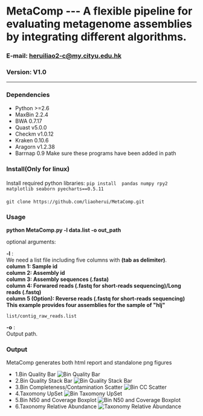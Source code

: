 MetaComp --- A flexible pipeline for evaluating metagenome assemblies by integrating different algorithms.
==============

### E-mail: heruiliao2-c@my.cityu.edu.hk
### Version: V1.0

--------------
### Dependencies
* Python >=2.6
* MaxBin 2.2.4
* BWA 0.7.17
* Quast v5.0.0
* Checkm v1.0.12
* Kraken 0.10.6
* Aragorn v1.2.38
* Barrnap 0.9
Make sure these programs have been added in path

### Install(Only for linux)

####
Install required python libraries:  `pip install  pandas numpy rpy2 matplotlib seaborn pyecharts==0.5.11`

####
`git clone https://github.com/liaoherui/MetaComp.git`<BR/>
 

### Usage

**python MetaComp.py -l data.list  -o out_path** <BR/>
  
optional arguments:  

**-l** : <BR/>
We need a list file including five columns with **(tab as delimiter)**.<BR/>
**column 1: Sample id**<BR/>
**column 2: Assembly id**<BR/>
**column 3: Assembly sequences (.fasta)**<BR/>
**column 4: Forwared reads (.fastq for short-reads sequencing)/Long reads (.fastq)**<BR/>
**column 5 (Option): Reverse reads (.fastq for short-reads sequencing)**<BR/>
**This example provides four assemblies for the sample of "hlj"** <BR/>
 ```
 list/contig_raw_reads.list
 ```
**-o** : <BR/>
Output path.
 
### Output
MetaComp generates both html report and standalone png figures <BR/>
* 1.Bin Quality Bar
![Bin Quality Bar](https://github.com/liaoherui/MetaComp/blob/master/Figure/1.1_bar.png)
* 2.Bin Quality Stack Bar
![Bin Quality Stack Bar](https://github.com/liaoherui/MetaComp/blob/master/Figure/1.2_stack_bar.png)
* 3.Bin Completeness/Contamination Scatter
![Bin CC Scatter](https://github.com/liaoherui/MetaComp/blob/master/Figure/3.scatter.png)
* 4.Taxomony UpSet
![Bin Taxomony UpSet](https://github.com/liaoherui/MetaComp/blob/master/Figure/4_upset_species.png)
* 5.Bin N50 and Coverage Boxplot
![Bin N50 and Coverage Boxplot](https://github.com/liaoherui/MetaComp/blob/master/Figure/5_boxplot_cov_n50_overall.png)
* 6.Taxonomy Relative Abundance
![Taxonomy Relative Abundance](https://github.com/liaoherui/MetaComp/blob/master/Figure/6_2_stack_bar_species.png)


